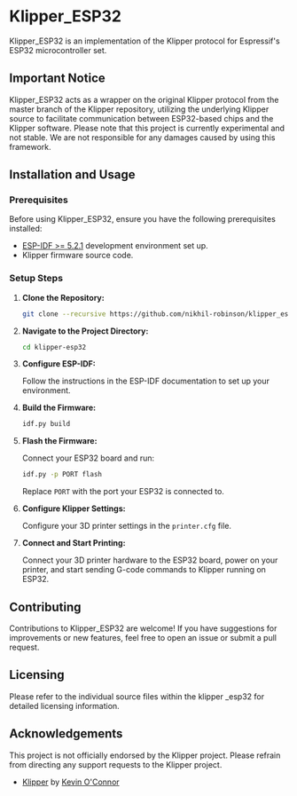 # Klipper_ESP32

Klipper_ESP32 is an implementation of the Klipper protocol for Espressif's ESP32 microcontroller set.

## Important Notice

Klipper_ESP32 acts as a wrapper on the original Klipper protocol from the master branch of the Klipper repository, utilizing the underlying Klipper source to facilitate communication between ESP32-based chips and the Klipper software. Please note that this project is currently experimental and not stable. We are not responsible for any damages caused by using this framework.

## Installation and Usage

### Prerequisites

Before using Klipper_ESP32, ensure you have the following prerequisites installed:

- [ESP-IDF >= 5.2.1](https://github.com/espressif/esp-idf.git) development environment set up.
- Klipper firmware source code.

### Setup Steps

1. **Clone the Repository:**

    ```bash
    git clone --recursive https://github.com/nikhil-robinson/klipper_esp32
    ```

2. **Navigate to the Project Directory:**

    ```bash
    cd klipper-esp32
    ```

3. **Configure ESP-IDF:**

    Follow the instructions in the ESP-IDF documentation to set up your environment.

4. **Build the Firmware:**

    ```bash
    idf.py build
    ```

5. **Flash the Firmware:**

    Connect your ESP32 board and run:

    ```bash
    idf.py -p PORT flash
    ```

    Replace `PORT` with the port your ESP32 is connected to.

6. **Configure Klipper Settings:**

    Configure your 3D printer settings in the `printer.cfg` file.

7. **Connect and Start Printing:**

    Connect your 3D printer hardware to the ESP32 board, power on your printer, and start sending G-code commands to Klipper running on ESP32.

## Contributing

Contributions to Klipper_ESP32 are welcome! If you have suggestions for improvements or new features, feel free to open an issue or submit a pull request.

## Licensing

Please refer to the individual source files within the klipper _esp32 for detailed licensing information.

## Acknowledgements

This project is not officially endorsed by the Klipper project. Please refrain from directing any support requests to the Klipper project.

- [Klipper](https://www.klipper3d.org/) by [Kevin O'Connor](https://www.patreon.com/koconnor)
